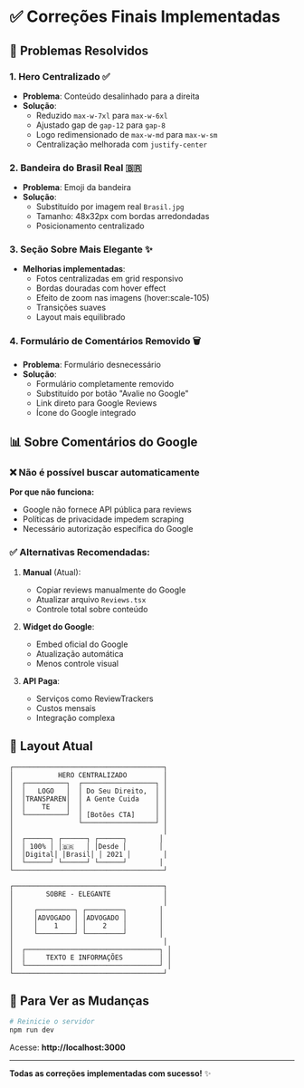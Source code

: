 # ✅ Correções Finais Implementadas

## 🎯 Problemas Resolvidos

### 1. **Hero Centralizado** ✅
- **Problema**: Conteúdo desalinhado para a direita
- **Solução**: 
  - Reduzido `max-w-7xl` para `max-w-6xl`
  - Ajustado gap de `gap-12` para `gap-8`
  - Logo redimensionado de `max-w-md` para `max-w-sm`
  - Centralização melhorada com `justify-center`

### 2. **Bandeira do Brasil Real** 🇧🇷
- **Problema**: Emoji da bandeira
- **Solução**: 
  - Substituído por imagem real `Brasil.jpg`
  - Tamanho: 48x32px com bordas arredondadas
  - Posicionamento centralizado

### 3. **Seção Sobre Mais Elegante** ✨
- **Melhorias implementadas**:
  - Fotos centralizadas em grid responsivo
  - Bordas douradas com hover effect
  - Efeito de zoom nas imagens (hover:scale-105)
  - Transições suaves
  - Layout mais equilibrado

### 4. **Formulário de Comentários Removido** 🗑️
- **Problema**: Formulário desnecessário
- **Solução**: 
  - Formulário completamente removido
  - Substituído por botão "Avalie no Google"
  - Link direto para Google Reviews
  - Ícone do Google integrado

## 📊 Sobre Comentários do Google

### ❌ **Não é possível buscar automaticamente**

**Por que não funciona:**
- Google não fornece API pública para reviews
- Políticas de privacidade impedem scraping
- Necessário autorização específica do Google

### ✅ **Alternativas Recomendadas:**

1. **Manual** (Atual):
   - Copiar reviews manualmente do Google
   - Atualizar arquivo `Reviews.tsx`
   - Controle total sobre conteúdo

2. **Widget do Google**:
   - Embed oficial do Google
   - Atualização automática
   - Menos controle visual

3. **API Paga**:
   - Serviços como ReviewTrackers
   - Custos mensais
   - Integração complexa

## 🎨 Layout Atual

```
┌─────────────────────────────────────┐
│           HERO CENTRALIZADO         │
│  ┌──────────┐  ┌──────────────────┐ │
│  │   LOGO   │  │ Do Seu Direito,  │ │
│  │TRANSPAREN│  │ A Gente Cuida    │ │
│  │    TE    │  │                  │ │
│  └──────────┘  │ [Botões CTA]     │ │
│                └──────────────────┘ │
│                                     │
│  ┌──────┐ ┌──────┐ ┌──────┐        │
│  │ 100% │ │🇧🇷   │ │Desde │        │
│  │Digital│ │Brasil│ │ 2021 │        │
│  └──────┘ └──────┘ └──────┘        │
└─────────────────────────────────────┘

┌─────────────────────────────────────┐
│        SOBRE - ELEGANTE             │
│                                     │
│     ┌─────────┐ ┌─────────┐        │
│     │ADVOGADO │ │ADVOGADO │        │
│     │    1    │ │    2    │        │
│     └─────────┘ └─────────┘        │
│                                     │
│  ┌─────────────────────────────────┐ │
│  │     TEXTO E INFORMAÇÕES         │ │
│  └─────────────────────────────────┘ │
└─────────────────────────────────────┘
```

## 🚀 Para Ver as Mudanças

```bash
# Reinicie o servidor
npm run dev
```

Acesse: **http://localhost:3000**

---

**Todas as correções implementadas com sucesso!** ✨
